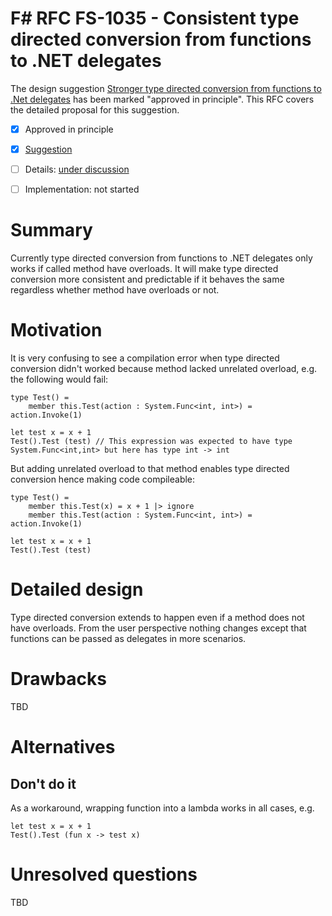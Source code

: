 # F# RFC FS-1035 - Consistent type directed conversion from functions to .NET delegates

The design suggestion [Stronger type directed conversion from functions to .Net delegates](https://github.com/fsharp/fslang-suggestions/issues/248) has been marked "approved in principle".
This RFC covers the detailed proposal for this suggestion.

* [x] Approved in principle
* [x] [Suggestion](https://github.com/fsharp/fslang-suggestions/issues/248)
* [ ] Details: [under discussion](https://github.com/fsharp/fslang-design/issues/210)
* [ ] Implementation: not started


# Summary
[summary]: #summary

Currently type directed conversion from functions to .NET delegates only works if called method have overloads.
It will make type directed conversion more consistent and predictable if it behaves the same
regardless whether method have overloads or not.

# Motivation
[motivation]: #motivation

It is very confusing to see a compilation error when type directed conversion didn't worked because method lacked unrelated overload,
e.g. the following would fail:
```F#
type Test() =
    member this.Test(action : System.Func<int, int>) = action.Invoke(1)

let test x = x + 1
Test().Test (test) // This expression was expected to have type System.Func<int,int> but here has type int -> int
```

But adding unrelated overload to that method enables type directed conversion hence making code compileable:
```F#
type Test() =
    member this.Test(x) = x + 1 |> ignore
    member this.Test(action : System.Func<int, int>) = action.Invoke(1)

let test x = x + 1
Test().Test (test)
```

# Detailed design
[design]: #detailed-design

Type directed conversion extends to happen even if a method does not have overloads.
From the user perspective nothing changes except that functions can be passed as delegates in more scenarios.

# Drawbacks
[drawbacks]: #drawbacks

TBD

# Alternatives
[alternatives]: #alternatives

## Don't do it
As a workaround, wrapping function into a lambda works in all cases, e.g.
```F#
let test x = x + 1
Test().Test (fun x -> test x)
```

# Unresolved questions
[unresolved]: #unresolved-questions

TBD
